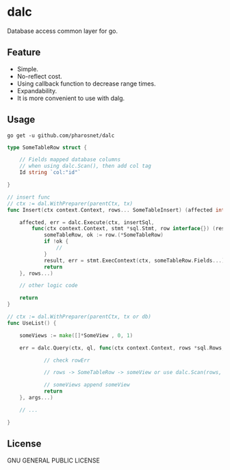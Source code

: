 # dalc
Database access common layer for go.

## Feature

- Simple.
- No-reflect cost.
- Using callback function to decrease range times.
- Expandability.
- It is more convenient to use with dalg.

## Usage

`go get -u github.com/pharosnet/dalc`

```go
type SomeTableRow struct {

    // Fields mapped database columns
    // when using dalc.Scan(), then add col tag 
    Id string `col:"id"`

}

// insert func
// ctx := dal.WithPreparer(parentCtx, tx)
func Insert(ctx context.Context, rows... SomeTableInsert) (affected int64, err error) {

	affected, err = dalc.Execute(ctx, insertSql, 
		func(ctx context.Context, stmt *sql.Stmt, row interface{}) (result sql.Result, err error) {
		    someTableRow, ok := row.(*SomeTableRow)
		    if !ok {
		    	// 
		    }
		    result, err = stmt.ExecContext(ctx, someTableRow.Fields...)
		    return
	}, rows...)

	// other logic code

	return 
}

// ctx := dal.WithPreparer(parentCtx, tx or db)
func UseList() {

	someViews := make([]*SomeView , 0, 1)

	err = dalc.Query(ctx, ql, func(ctx context.Context, rows *sql.Rows, rowErr error) error {

			// check rowErr

			// rows -> SomeTableRow -> someView or use dalc.Scan(rows, &view)

			// someViews append someView
            return
	}, args...)

	// ...

}
```

## License

GNU GENERAL PUBLIC LICENSE 